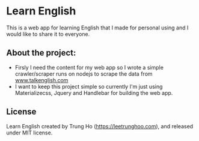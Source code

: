 # Learn English
This is a web app for learning English that I made for personal using and I would like to share it to everyone.

## About the project:
- Firsly I need the content for my web app so I wrote a simple crawler/scraper runs on nodejs to scrape the data from www.talkenglish.com
- I want to keep this project simple so currently I'm just using Materializecss, Jquery and Handlebar for building the web app.

## License

Learn English created by Trung Ho (<https://leetrunghoo.com>), and released under MIT license.